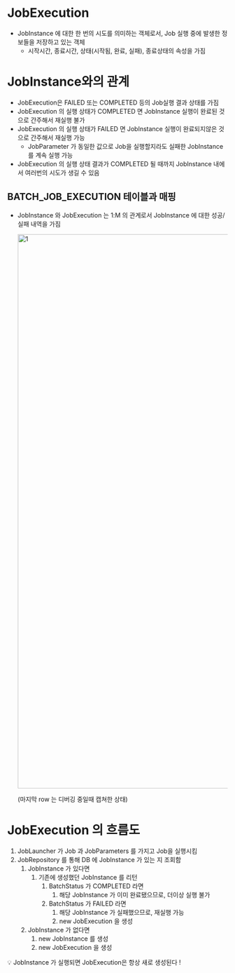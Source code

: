 # JobExecution

- JobInstance 에 대한 한 번의 시도를 의미하는 객체로서, Job 실행 중에 발생한 정보들을 저장하고 있는 객체
    - 시작시간, 종료시간, 상태(시작됨, 완료,  실패), 종료상태의 속성을 가짐

# JobInstance와의 관계

- JobExecution은 FAILED 또는 COMPLETED 등의 Job실행 결과 상태를 가짐
- JobExecution 의 실행 상태가 COMPLETED 면 JobInstance 실행이 완료된 것으로 간주해서 재실행 불가
- JobExecution 의 실행 상태가 FAILED 면 JobInstance 실행이 완료되지않은 것으로 간주해서 재실행 가능
    - JobParameter 가 동일한 값으로 Job을 실행할지라도 실패한 JobInstance를 계속 실행 가능
- JobExecution 의 실행 상태 결과가 COMPLETED 될 때까지 JobInstance 내에서 여러번의 시도가 생길 수 있음

## BATCH_JOB_EXECUTION 테이블과 매핑

- JobInstance 와 JobExecution 는 1:M 의 관계로서 JobInstance 에 대한 성공/실패 내역을 가짐

  <img width="1264" alt="1" src="https://github.com/gilyeon00/TIL/assets/52391627/8f08d919-b85d-48c9-8f4e-53786d27b0ea">

  (마지막 row 는 디버깅 중일때 캡쳐한 상태)


# JobExecution 의 흐름도

1. JobLauncher 가 Job 과 JobParameters 를 가지고 Job을 실행시킴
2. JobRepository 를 통해 DB 에 JobInstance 가 있는 지 조회함
    1. JobInstance 가 있다면
        1. 기존에 생성했던 JobInstance 를 리턴
            1. BatchStatus 가 COMPLETED 라면
                1. 해당 JobInstance 가 이미 완료됐으므로, 더이상 실행 불가
            2. BatchStatus 가 FAILED 라면
                1. 해당 JobInstance 가 실패했으므로, 재실행 가능
                2. new JobExecution 을 생성
    2. JobInstance 가 없다면
        1. new JobInstance 를 생성
        2. new JobExecution 을 생성

<aside>
💡 JobInstance 가 실행되면 JobExecution은 항상 새로 생성된다 !

</aside>